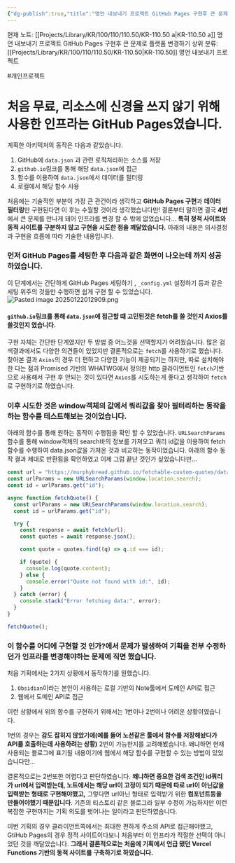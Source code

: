 ```yaml
---
{"dg-publish":true,"title":"명언 내보내기 프로젝트 GitHub Pages 구현후 큰 문제로 플랫폼 변경하기","description":"fetch api를 동적 사이트를 구현하기 전 기능과 인프라를 적절히 고려하지 않아서 여러 시도 후 GithHub Pages에서  Vercel function으로 바꾼 기록입니다.","permalink":"/projects/library/kr/100/110/110-50/kr-110-50-a/","dgPassFrontmatter":true,"noteIcon":"0","created":"2025-01-20T18:34:20.831+09:00","updated":"2025-03-18T11:07:01.804+09:00"}
---
```


현재 노트: [[Projects/Library/KR/100/110/110.50/KR-110.50 a\|KR-110.50 a]] 명언 내보내기 프로젝트 GitHub Pages 구현후 큰 문제로 플랫폼 변경하기
상위 분류: [[Projects/Library/KR/100/110/110.50/KR-110.50\|KR-110.50]] 명언 내보내기 프로젝트

#개인프로젝트 



# 처음 무료, 리소스에 신경을 쓰지 않기 위해 사용한 인프라는 GitHub Pages였습니다.
계획한 아키텍처의 동작은 다음과 같았습니다.
1. GitHub에 `data.json` 과 관련 로직처리하는 소스를 저장
2. `github.io`링크를 통해 해당 `data.json`에 접근
3. 함수를 이용하여 `data.json`에서 데이터를 필터링
4. 로컬에서 해당 함수 사용

처음에는 기술적인 부분이 가장 큰 관건이라 생각하고 **GitHub Pages 구현**과 **데이터 필터링**만 구현된다면 이 후는 수월할 것이라 생각했습니다만!
결론부터 말하면 결국 **4번**에서 큰 문제를 만나게 돼어 인프라를 변경 할 수 밖에 없었습니다...
**특히 정적 사이트와 동적 사이트를 구분하지 않고 구현을 시도한 점을 꺠달았습니다.**
아래의 내용은 의사결정과 구현을 흐름에 따라 기술한 내용입니다.


### 먼저 GitHub Pages를 세팅한 후 다음과 같은 화면이 나오는데 까지 성공하였습니다.
이 단계에서는 간단하게 GitHub Pages 세팅하기 ,  `_config.yml` 설정하기 등과 같은 세팅 위주의 것들만 수행하면 쉽게 구현 할 수 있었습니다.
![Pasted image 20250122012909.png](/img/user/images/Pasted%20image%2020250122012909.png)

#### `github.io`링크를 통해 `data.json`에 접근할 떄 고민된것은 fetch를 쓸 것인지 Axios를 쓸것인지 였습니다.

구현 자체는 간단한 단계였지만 두 방법 중 어느것을 선택할지가 어려웠습니다.
많은 검색결과에서도 다양한 의견들이 있었지만 결론적으로는 `fetch`를 사용하기로 했습니다.
찾아본 결과 `Axios`의 경우 더 편하고 다양한 기능이 제공되기는 하지만, 따로 설치해야 한 다는 점과 Promised 기반의 WHATWG에서 정의한 http 클라이언트인 `fetch`기반으로 사용해서 구현 후 안되는 것이 있다면 `Axios`를 시도하는게 좋다고 생각하여 `fetch`로 구현하기로 하였습니다.



### 이후 시도한 것은 window객체의 값에서 쿼리값을 찾아 필터리하는 동작을 하는 함수를 테스트해보는 것이었습니다.
아래의 함수를 통해 원하는 동작이 수행됨을 확인 할 수 있었습니다.
`URLSearchParams` 함수를 통해 window객체의 search바의 정보를 가져오고 쿼리 id값을 이용하여 fetch 함수를 수행하여 data.json값을 가져온 것과 비교하는 동작이었습니다.
아래의 함수 동작 결과 제대로 반환됨을 확인하였고 이제 그럼 끝난 것인가 싶었습니다만...


```js
const url = "https://murphybread.github.io/fetchable-custom-quotes/data.json";
const urlParams = new URLSearchParams(window.location.search);
const id = urlParams.get("id");

async function fetchQuote() {
  const urlParams = new URLSearchParams(window.location.search);
  const id = urlParams.get("id");

  try {
    const response = await fetch(url);
    const quotes = await response.json();

    const quote = quotes.find((q) => q.id === id);

    if (quote) {
      console.log(quote.content);
    } else {
      console.error("Quote not found with id:", id);
    }
  } catch (error) {
    console.stack("Error fetching data:", error);
  }
}

fetchQuote();

```

### 이 함수를 어디에 구현할 것 인가?에서 문제가 발생하여 기획을 전부 수정하던가 인프라를 변경해야하는 문제에 직면 했습니다.

처음 기획에서는 2가지 상황에서 동작하기를 원했습니다.
1. `Obsidian`이라는 본인이 사용하는 로컬 기반의 Note툴에서 도메인 API로 접근
2. 웹에서 도메인 API로 접근

이런 상황에서 위의 함수를 구현하기 위해서는 1번이나 2번이나 어려운 상황이였습니다.

1번의 경우는 **감도 잡히지 않았기에(예를 들어 노션같은 툴에서 함수를 저장해놨다가 API를 호출하는데 사용하려는 상황)** 2번이 가능한지를 고려해봤습니다.
왜냐하면 현재 사용되는 블로그에 표기될 내용이기에 웹에서 해당 함수를 구현할 수 있는 방법이 있었습니다만...

결론적으로는 2번또한 어렵다고 판단하였습니다. **왜냐하면 중요한 검색 조건인 id쿼리가 url에서 입력받는데, 노트에서는 해당 url이 고정이 되기 때문에 따로 url이 아닌값을 입력받는 형태로 구현해야했고,**
그렇다면 url아닌 형태로 입력받기 위한 **컴포넌트등을 만들어야했기 때문입니다**. 기존의 티스토리 같은 블로그라 일부 수정이 가능하지만 이런 복잡한 구현까지는 기획 의도를 벗어나는 일이라고 판단하였습니다.

이번 기획의 경우 클라이언트쪽에서는 최대한 편하게 주소의 API로 접근해야했고, GtiHub Pages의 경우 정적 사이트이다보니 처음부터 이 인프라가 적절한 선택이 아니었던 것을 깨달았습니다.
**그래서 결론적으로는 처음에 기획에서 언급 됐던 Vercel Functions 기반의 동적 사이트를 구축하기로 하였습니다.**

